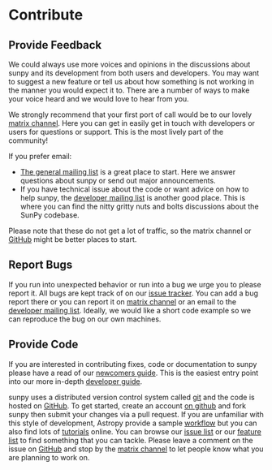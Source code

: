 # Contribute

## Provide Feedback

We could always use more voices and opinions in the discussions about sunpy and its development from both users and developers.
You may want to suggest a new feature or tell us about how something is not working in the manner you would expect it to.
There are a number of ways to make your voice heard and we would love to hear from you.

We strongly recommend that your first port of call would be to our lovely [matrix channel].
Here you can get in easily get in touch with developers or users for questions or support.
This is the most lively part of the community!

If you prefer email:

- [The general mailing list] is a great place to start.
  Here we answer questions about sunpy or send out major announcements.
- If you have technical issue about the code or want advice on how to help sunpy, the [developer mailing list] is another good place.
  This is where you can find the nitty gritty nuts and bolts discussions about the SunPy codebase.

Please note that these do not get a lot of traffic, so the matrix channel or [GitHub] might be better places to start.

## Report Bugs

If you run into unexpected behavior or run into a bug we urge you to please report it.
All bugs are kept track of on our [issue tracker].
You can add a bug report there or you can report it on [matrix channel] or an email to the [developer mailing list].
Ideally, we would like a short code example so we can reproduce the bug on our own machines.

## Provide Code

If you are interested in contributing fixes, code or documentation to sunpy please have a read of our [newcomers guide].
This is the easiest entry point into our more in-depth [developer guide].

sunpy uses a distributed version control system called [git] and the code is hosted on [GitHub].
To get started, create an account [on github] and fork sunpy then submit your changes via a pull request.
If you are unfamiliar with this style of development, Astropy provide a sample [workflow] but you can also find lots of [tutorials] online.
You can browse our [issue list] or our [feature list] to find something that you can tackle.
Please leave a comment on the issue on [GitHub] and stop by the [matrix channel] to let people know what you are planning to work on.

[matrix channel]: https://app.element.io/#/room/#sunpy:openastronomy.org
[the general mailing list]: https://groups.google.com/forum/#!forum/sunpy
[developer mailing list]: https://groups.google.com/forum/#!forum/sunpy-dev
[issue tracker]: https://github.com/sunpy/sunpy/issues
[issue list]: https://github.com/sunpy/sunpy/issues?q=is%3Aissue+is%3Aopen+sort%3Aupdated-desc+label%3A%22Good+First+Issue%22
[feature list]: https://github.com/sunpy/sunpy/issues?q=is%3Aissue+is%3Aopen+sort%3Aupdated-desc+label%3A%22Feature+Request%22
[newcomers guide]: https://docs.sunpy.org/en/latest/dev_guide/contents/newcomers.html
[developer guide]: https://docs.sunpy.org/en/latest/dev_guide/
[git]: https://git-scm.com
[github]: https://github.com/sunpy/sunpy/
[on github]: https://docs.github.com/en/get-started/signing-up-for-github/signing-up-for-a-new-github-account
[workflow]: https://docs.astropy.org/en/stable/development/workflow/development_workflow.html#development-workflow
[tutorials]: https://readwrite.com/understanding-github-a-journey-for-beginners-part-1/
